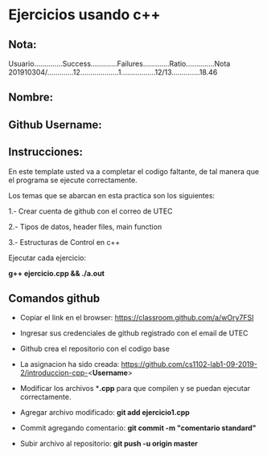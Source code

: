# Ejercicios usando c++

Nota:
--
Usuario..............Success.............Failures.............Ratio..............Nota
201910304/.............12...................1.................12/13..............18.46


Nombre:
--

Github Username:
--

Instrucciones:
--

En este template usted va a completar el codigo faltante,
de tal manera que el programa se ejecute correctamente.

Los temas que se abarcan en esta practica son los siguientes:

1.- Crear cuenta de github con el correo de UTEC

2.- Tipos de datos, header files, main function

3.- Estructuras de Control en c++

Ejecutar cada ejercicio:

**g++ ejercicio.cpp && ./a.out**


Comandos github 
--
- Copiar el link en el browser:  https://classroom.github.com/a/wOry7FSI

- Ingresar sus credenciales de github registrado con el email de UTEC

- Github crea el repositorio con el codigo base

- La asignacion ha sido creada: https://github.com/cs1102-lab1-09-2019-2/introduccion-cpp-<**Username**>

- Modificar los archivos ***.cpp** para que compilen y se puedan ejecutar correctamente.

- Agregar archivo modificado:  **git add ejercicio1.cpp**

- Commit agregando comentario: **git commit -m "comentario standard"**

- Subir archivo al repositorio: **git push -u origin master**
